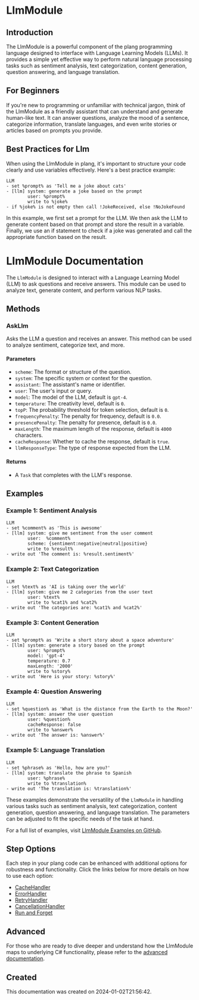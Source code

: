
# LlmModule
## Introduction
The LlmModule is a powerful component of the plang programming language designed to interface with Language Learning Models (LLMs). It provides a simple yet effective way to perform natural language processing tasks such as sentiment analysis, text categorization, content generation, question answering, and language translation.

## For Beginners
If you're new to programming or unfamiliar with technical jargon, think of the LlmModule as a friendly assistant that can understand and generate human-like text. It can answer questions, analyze the mood of a sentence, categorize information, translate languages, and even write stories or articles based on prompts you provide.

## Best Practices for Llm
When using the LlmModule in plang, it's important to structure your code clearly and use variables effectively. Here's a best practice example:

```plang
LLM
- set %prompt% as 'Tell me a joke about cats'
- [llm] system: generate a joke based on the prompt
        user: %prompt%
        write to %joke%
- if %joke% is not empty then call !JokeReceived, else !NoJokeFound
```

In this example, we first set a prompt for the LLM. We then ask the LLM to generate content based on that prompt and store the result in a variable. Finally, we use an if statement to check if a joke was generated and call the appropriate function based on the result.


# LlmModule Documentation

The `LlmModule` is designed to interact with a Language Learning Model (LLM) to ask questions and receive answers. This module can be used to analyze text, generate content, and perform various NLP tasks.

## Methods

### AskLlm
Asks the LLM a question and receives an answer. This method can be used to analyze sentiment, categorize text, and more.

#### Parameters
- `scheme`: The format or structure of the question.
- `system`: The specific system or context for the question.
- `assistant`: The assistant's name or identifier.
- `user`: The user's input or query.
- `model`: The model of the LLM, default is `gpt-4`.
- `temperature`: The creativity level, default is `0`.
- `topP`: The probability threshold for token selection, default is `0`.
- `frequencyPenalty`: The penalty for frequency, default is `0.0`.
- `presencePenalty`: The penalty for presence, default is `0.0`.
- `maxLength`: The maximum length of the response, default is `4000` characters.
- `cacheResponse`: Whether to cache the response, default is `true`.
- `llmResponseType`: The type of response expected from the LLM.

#### Returns
- A `Task` that completes with the LLM's response.

## Examples

### Example 1: Sentiment Analysis
```plang
LLM
- set %comment% as 'This is awesome'
- [llm] system: give me sentiment from the user comment
        user:  %comment%
        scheme: {sentiment:negative|neutral|positive}
        write to %result%
- write out 'The comment is: %result.sentiment%'
```

### Example 2: Text Categorization
```plang
LLM
- set %text% as 'AI is taking over the world'
- [llm] system: give me 2 categories from the user text
        user: %text% 
        write to %cat1% and %cat2%
- write out 'The categories are: %cat1% and %cat2%'
```

### Example 3: Content Generation
```plang
LLM
- set %prompt% as 'Write a short story about a space adventure'
- [llm] system: generate a story based on the prompt
        user: %prompt%
        model: 'gpt-4'
        temperature: 0.7
        maxLength: '2000'
        write to %story%
- write out 'Here is your story: %story%'
```

### Example 4: Question Answering
```plang
LLM
- set %question% as 'What is the distance from the Earth to the Moon?'
- [llm] system: answer the user question
        user: %question%
        cacheResponse: false
        write to %answer%
- write out 'The answer is: %answer%'
```

### Example 5: Language Translation
```plang
LLM
- set %phrase% as 'Hello, how are you?'
- [llm] system: translate the phrase to Spanish
        user: %phrase%
        write to %translation%
- write out 'The translation is: %translation%'
```

These examples demonstrate the versatility of the `LlmModule` in handling various tasks such as sentiment analysis, text categorization, content generation, question answering, and language translation. The parameters can be adjusted to fit the specific needs of the task at hand.


For a full list of examples, visit [LlmModule Examples on GitHub](https://github.com/PLangHQ/plang/tree/main/Tests/Llm).

## Step Options
Each step in your plang code can be enhanced with additional options for robustness and functionality. Click the links below for more details on how to use each option:

- [CacheHandler](/modules/cacheHandler.md)
- [ErrorHandler](/modules/ErrorHandler.md)
- [RetryHandler](/modules/RetryHandler.md)
- [CancellationHandler](/modules/CancelationHandler.md)
- [Run and Forget](/modules/RunAndForget.md)

## Advanced
For those who are ready to dive deeper and understand how the LlmModule maps to underlying C# functionality, please refer to the [advanced documentation](./PLang.Modules.LlmModule_advanced.md).

## Created
This documentation was created on 2024-01-02T21:56:42.
